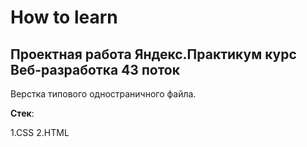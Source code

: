 # **How to learn**
## **Проектная работа Яндекс.Практикум курс Веб-разработка 43 поток**
Верстка типового одностраничного файла.  

**Стек**:  

1.CSS
2.HTML
